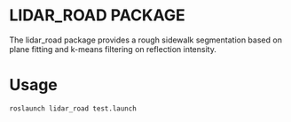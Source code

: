 # LIDAR_ROAD PACKAGE

The lidar_road package provides a rough sidewalk segmentation based on plane fitting and k-means filtering on reflection intensity.

# Usage
```
roslaunch lidar_road test.launch
```